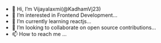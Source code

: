 - 👋 Hi, I’m Vijayalaxmi(@KadhamVj23)
- 👀 I’m interested in Frontend Development...
- 🌱 I’m currently learning reactjs...
- 💞️ I’m looking to collaborate on open source contributions...
- 📫 How to reach me ...

<!---
KadhamVj23/KadhamVj23 is a ✨ special ✨ repository because its `README.md` (this file) appears on your GitHub profile.
You can click the Preview link to take a look at your changes.
--->
